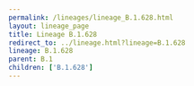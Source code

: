 ```yaml
---
permalink: /lineages/lineage_B.1.628.html
layout: lineage_page
title: Lineage B.1.628
redirect_to: ../lineage.html?lineage=B.1.628
lineage: B.1.628
parent: B.1
children: ['B.1.628']
---
```


